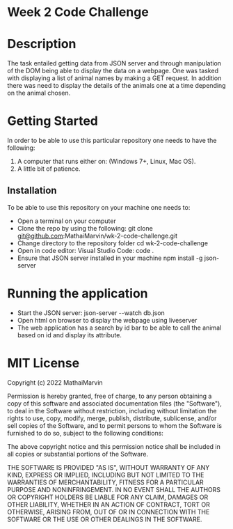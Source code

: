 # Week 2 Code Challenge

# Description

The task entailed getting data from JSON server and through manipulation of the DOM being able to display the data on a webpage. One was tasked with displaying a list of animal names by making a GET request. In addition there was need to display the details of the animals one at a time depending on the animal chosen.

# Getting Started
In order to be able to use this particular repository one needs to have the following:
1. A computer that runs either on:  (Windows 7+, Linux, Mac OS).
2. A little bit of patience.

## Installation
To be able to use this repository on your machine one needs to:
- Open a terminal on your computer
- Clone the repo by using the following:
git clone git@github.com:MathaiMarvin/wk-2-code-challenge.git
- Change directory to the repository folder
cd wk-2-code-challenge
- Open in code editor: Visual Studio Code:
code .
- Ensure that JSON server installed in your machine
npm install -g json-server

# Running the application
- Start the JSON server:
json-server --watch db.json
- Open html on browser to display the webpage using liveserver
- The web application has a search by id bar to be able to call the animal based on id and display its attribute.

# MIT License

Copyright (c) 2022 MathaiMarvin

Permission is hereby granted, free of charge, to any person obtaining a copy
of this software and associated documentation files (the "Software"), to deal
in the Software without restriction, including without limitation the rights
to use, copy, modify, merge, publish, distribute, sublicense, and/or sell
copies of the Software, and to permit persons to whom the Software is
furnished to do so, subject to the following conditions:

The above copyright notice and this permission notice shall be included in all
copies or substantial portions of the Software.

THE SOFTWARE IS PROVIDED "AS IS", WITHOUT WARRANTY OF ANY KIND, EXPRESS OR
IMPLIED, INCLUDING BUT NOT LIMITED TO THE WARRANTIES OF MERCHANTABILITY,
FITNESS FOR A PARTICULAR PURPOSE AND NONINFRINGEMENT. IN NO EVENT SHALL THE
AUTHORS OR COPYRIGHT HOLDERS BE LIABLE FOR ANY CLAIM, DAMAGES OR OTHER
LIABILITY, WHETHER IN AN ACTION OF CONTRACT, TORT OR OTHERWISE, ARISING FROM,
OUT OF OR IN CONNECTION WITH THE SOFTWARE OR THE USE OR OTHER DEALINGS IN THE
SOFTWARE.